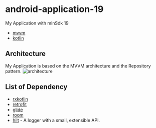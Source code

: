 # android-application-19
My Application with minSdk 19
- [mvvm](https://developer.android.com/training/dependency-injection/manual)
- [kotlin](https://kotlinlang.org)

## Architecture
My Application is based on the MVVM architecture and the Repository pattern.
![architecture](https://developer.android.com/topic/libraries/architecture/images/final-architecture.png?w=640&h=640&fit=crop&auto=format)

## List of Dependency
- [rxkotlin](https://github.com/ReactiveX/RxKotlin)
- [retrofit](https://github.com/square/retrofit)
- [glide](https://github.com/bumptech/glide)
- [room](https://developer.android.com/jetpack/androidx/releases/room)
- [hilt](https://developer.android.com/training/dependency-injection/hilt-android) - A logger with a small, extensible API.
